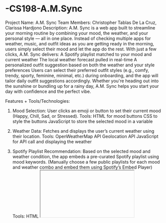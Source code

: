 # -CS198-A.M.Sync
Project Name: A.M. Sync
Team Members: Christopher Tablas De La Cruz, Clarissa Hardjono
Description:
A.M. Sync is a web app built to streamline your morning routine by combining your mood, the weather, and your personal style — all in one place. Instead of checking multiple apps for weather, music, and outfit ideas as you are getting ready in the morning, users simply select their mood and let the app do the rest.
With just a few clicks, A.M. Sync delivers:
A Spotify playlist matched to your mood and current weather
The local weather forecast pulled in real-time
A personalized outfit suggestion based on both the weather and your style preferences
Users can select their preferred outfit styles (e.g., comfy, trendy, sporty, feminine, minimal, etc.) during onboarding, and the app will tailor daily outfit suggestions accordingly. Whether you're heading out into the sunshine or bundling up for a rainy day, A.M. Sync helps you start your day with confidence and the perfect vibe.

Features + Tools/Technologies:
1. Mood Selection: User clicks an emoji or button to set their current mood (Happy, Chill, Sad, or Stressed).
Tools:
HTML for mood buttons
CSS to style the buttons
JavaScript to store the selected mood in a variable


2. Weather Data: Fetches and displays the user’s current weather using their location.
Tools:
OpenWeatherMap API 
Geolocation API 
JavaScript for API call and displaying the weather

3. Spotify Playlist Recommendation: Based on the selected mood and weather condition, the app embeds a pre-curated Spotify playlist using mood keywords.
(Manually choose a few public playlists for each mood and weather combo and embed them using Spotify’s Embed Player)
Tools:
HTML <iframe> for Spotify embeds
JavaScript to show the right embed based on mood and weather

4. Personalized Outfit Suggestion: Shows a simple outfit suggestion based on weather and user’s chosen style preference. Users pick their style when they first open the app.
(Use a basic HTML dropdown or buttons to let the user pick their style once. Store their choice in localStorage, then use simple logic to recommend outfits (e.g. “Rainy + Trendy → trench coat & boots”)).
Tools:
HTML/CSS for outfit display
JavaScript + localStorage to store preferences
Hardcoded outfit rules as if statements

5. UI
Tools:
HTML/CSS
Media Queries
Google Fonts + icons or emojis for visual design

Figma Link: https://www.figma.com/proto/tgKluuKcQeFCu7t90dqA1n/-CS198--A.M.-Sync-Final-Project?node-id=0-1&t=mMYvNQeimOADLiCh-1

Timeline:
April 22: Finalize project proposal and design layout 
April 25:Build mood selection and show weather using OpenWeatherMap API
April 28: Add Spotify playlist and outfit suggestions based on mood and weather
May 1: Make the app responsive and improve the design
May 2: Test everything, prepare presentation, and submit project
We will meet in-person and talk virtually throughout the project and meet in person to finalize the project.
